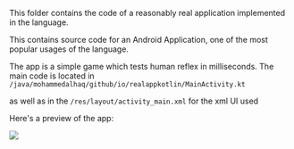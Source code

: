 This folder contains the code of a reasonably real application 
implemented in the language.


This contains source code for an Android Application, one of the most popular usages of the language.

The app is a simple game which tests human reflex in milliseconds. The main code is located in 
```/java/mohammedalhaq/github/io/realappkotlin/MainActivity.kt```


as well as in the ```/res/layout/activity_main.xml``` for the xml UI used


Here's a preview of the app:


<img src="https://raw.githubusercontent.com/mohammedalhaq/csci3055u-project-kotlin/master/real-app/Demo.png">
